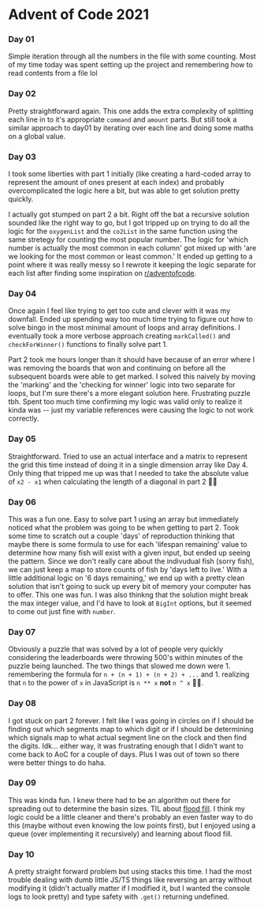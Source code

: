 # Advent of Code 2021

### Day 01

Simple iteration through all the numbers in the file with some counting. Most of my time today was spent setting up the project and remembering how to read contents from a file lol

### Day 02

Pretty straightforward again. This one adds the extra complexity of splitting each line in to it's appropriate `command` and `amount` parts. But still took a similar approach to day01 by iterating over each line and doing some maths on a global value.

### Day 03

I took some liberties with part 1 initially (like creating a hard-coded array to represent the amount of ones present at each index) and probably overcomplicated the logic here a bit, but was able to get solution pretty quickly.

I actually got stumped on part 2 a bit. Right off the bat a recursive solution sounded like the right way to go, but I got tripped up on trying to do all the logic for the `oxygenList` and the `co2List` in the same function using the same stretegy for counting the most popular number. The logic for 'which number is actually the most common in each column' got mixed up with 'are we looking for the most common or least common.' It ended up getting to a point where it was really messy so I rewrote it keeping the logic separate for each list after finding some inspiration on [r/adventofcode](https://reddit.com/r/adventofcode).

### Day 04

Once again I feel like trying to get too cute and clever with it was my downfall. Ended up spending way too much time trying to figure out how to solve bingo in the most minimal amount of loops and array definitions. I eventually took a more verbose approach creating `markCalled()` and `checkForWinner()` functions to finally solve part 1.

Part 2 took me hours longer than it should have because of an error where I was removing the boards that won and continuing on before all the subsequent boards were able to get marked. I solved this naively by moving the 'marking' and the 'checking for winner' logic into two separate for loops, but I'm sure there's a more elegant solution here. Frustrating puzzle tbh. Spent too much time confirming my logic was valid only to realize it kinda was -- just my variable references were causing the logic to not work correctly.

### Day 05

Straightforward. Tried to use an actual interface and a matrix to represent the grid this time instead of doing it in a single dimension array like Day 4. Only thing that tripped me up was that I needed to take the absolute value of `x2 - x1` when calculating the length of a diagonal in part 2 🤦‍♂️

### Day 06

This was a fun one. Easy to solve part 1 using an array but immediately noticed what the problem was going to be when getting to part 2. Took some time to scratch out a couple 'days' of reproduction thinking that maybe there is some formula to use for each 'lifespan remaining' value to determine how many fish will exist with a given input, but ended up seeing the pattern. Since we don't really care about the indivudual fish (sorry fish), we can just keep a map to store counts of fish by 'days left to live.' With a little additional logic on '6 days remaining,' we end up with a pretty clean solution that isn't going to suck up every bit of memory your computer has to offer. This one was fun. I was also thinkng that the solution might break the max integer value, and I'd have to look at `BigInt` options, but it seemed to come out just fine with `number`.

### Day 07

Obviously a puzzle that was solved by a lot of people very quickly considering the leaderboards were throwing 500's within minutes of the puzzle being launched. The two things that slowed me down were 1. remembering the formula for `n + (n + 1) + (n + 2) + ...` and 1. realizing that `n` to the power of `x` in JavaScript is `n ** x` **not** `n ^ x` 🤦‍♂️.

### Day 08

I got stuck on part 2 forever. I felt like I was going in circles on if I should be finding out which segments map to which digit or if I should be determining which signals map to what actual segment line on the clock and then find the digits. Idk... either way, it was frustrating enough that I didn't want to come back to AoC for a couple of days. Plus I was out of town so there were better things to do haha.

### Day 09

This was kinda fun. I knew there had to be an algorithm out there for spreading out to determine the basin sizes. TIL about [flood fill](https://en.wikipedia.org/wiki/Flood_fill). I think my logic could be a little cleaner and there's probably an even faster way to do this (maybe without even knowing the low points first), but I enjoyed using a queue (over implementing it recursively) and learning about flood fill.

### Day 10

A pretty straight forward problem but using stacks this time. I had the most trouble dealing with dumb little JS/TS things like reversing an array without modifying it (didn't actually matter if I modified it, but I wanted the console logs to look pretty) and type safety with `.get()` returning undefined.
